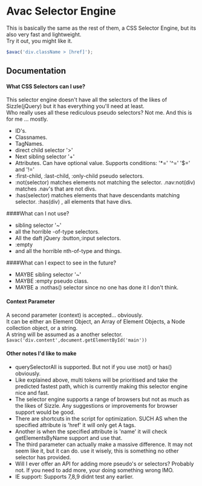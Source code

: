 Avac Selector Engine 
===============================

This is basically the same as the rest of them, a CSS Selector Engine, but its also very fast and lightweight.  
Try it out, you might like it.

```javascript
$avac('div.className > [href]');
```

Documentation
-------------
#### What CSS Selectors can I use?
This selector engine doesn't have all the selectors of the likes of Sizzle(jQuery) but it has everything you'll need at least.  
Who really uses all these rediculous pseudo selectors? Not me. And this is for me ... mostly.    
* ID's.    
* Classnames.    
* TagNames.    
* direct child selector '>'    
* Next sibling selector '+'    
* Attributes. Can have optional value. Supports conditions: '*=' '^=' '$=' and '!='     
* :first-child, :last-child, :only-child pseudo selectors.    
* :not(selector) matches elements not matching the selector. .nav:not(div) matches .nav's that are not divs.     
* :has(selector) matches elements that have descendants matching selector. :has(div) , all elements that have divs.   

####What can I not use?
* sibling selector '~'   
* all the horrible -of-type selectors.   
* All the daft jQuery :button,:input selectors.   
* :empty   
* and all the horrible nth-of-type and things.   

####What can I expect to see in the future?
* MAYBE sibling selector '~'     
* MAYBE :empty pseudo class.   
* MAYBE a :nothas() selector since no one has done it I don't think.   


#### Context Parameter   
A second parameter (context) is accepted... obviously.   
It can be either an Element Object, an Array of Element Objects, a Node collection object, or a string.   
A string will be assumed as a another selector. `$avac('div.content',document.getElementById('main'))`


#### Other notes I'd like to make
* querySelectorAll is supported. But not if you use :not() or has() obviously.
* Like explained above, multi tokens will be prioritised and take the predicted fastest path, which is currently making this selector engine nice and fast.
* The selector engine supports a range of browsers but not as much as the likes of Sizzle. Any suggestions or improvements for browser support would be good.
* There are shortcuts in the script for optimization. SUCH AS when the specified attribute is 'href' it will only get A tags. 
* Another is when the specified attribute is 'name' it will check getElementsByName support and use that.
* The third parameter can actually make a massive difference. It may not seem like it, but it can do. use it wisely, this is something no other selector has provided.
* Will I ever offer an API for adding more pseudo's or selectors? Probably not. If you need to add more, your doing something wrong IMO.
* IE support: Supports 7,8,9 didnt test any earlier. 